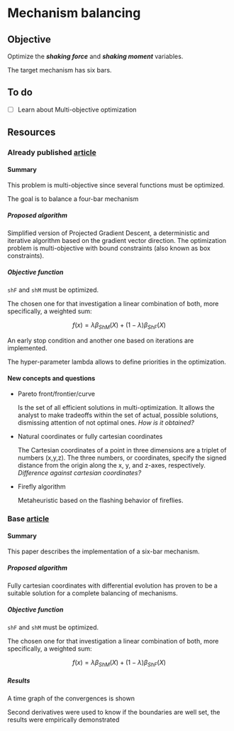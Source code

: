 # Mechanism balancing 

## Objective 

Optimize the ***shaking force*** and ***shaking moment*** variables.

The target mechanism has six bars.

## To do

- [ ] Learn about Multi-objective optimization

## Resources 

### Already published [article](https://www.mdpi.com/2076-3417/9/19/4115)

#### Summary

This problem is multi-objective since several functions must be optimized.

The goal is to balance a four-bar mechanism

##### Proposed algorithm

Simplified version of Projected Gradient Descent, a deterministic and iterative algorithm based on the gradient vector direction. The optimization problem is multi-objective with bound constraints (also known as box constraints).

##### Objective function

`shF` and `shM` must be optimized.

The chosen one for that investigation a linear combination of both, more specifically, a weighted sum: 

$$f(x) = \lambda \beta_{ShM}(X) + (1 - \lambda) \beta_{ShF}(X)$$

An early stop condition and another one based on iterations are implemented.

The hyper-parameter lambda allows to define priorities in the optimization.

#### New concepts and questions

- Pareto front/frontier/curve

    Is the set of all efficient solutions in multi-optimization. It allows the analyst to make tradeoffs within the set of actual, possible solutions, dismissing attention of not optimal ones.
    *How is it obtained?*

- Natural coordinates or fully cartesian coordinates

    The Cartesian coordinates of a point in three dimensions are a triplet of numbers (x,y,z). The three numbers, or coordinates, specify the signed distance from the origin along the x, y, and z-axes, respectively.
    *Difference against cartesian coordinates?*

- Firefly algorithm 

    Metaheuristic based on the flashing behavior of fireflies.


### Base [article](https://www.mdpi.com/2227-7390/10/11/1830)

#### Summary

This paper describes the implementation of a six-bar mechanism. 

##### Proposed algorithm

Fully cartesian coordinates with differential evolution has proven to be a suitable solution for a complete balancing of mechanisms.

##### Objective function

`shF` and `shM` must be optimized.

The chosen one for that investigation a linear combination of both, more specifically, a weighted sum: 

$$f(x) = \lambda \beta_{ShM}(X) + (1 - \lambda) \beta_{ShF}(X)$$

##### Results

A time graph of the convergences is shown

Second derivatives were used to know if the boundaries are well set, the results were empirically demonstrated


